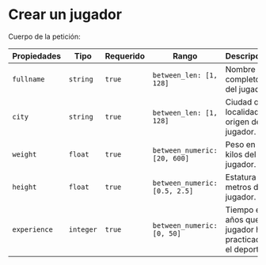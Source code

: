 # Crear un jugador

Cuerpo de la petición:

| Propiedades | Tipo | Requerido | Rango | Descripción |
| ----------- | ---- | --------- | ----- | ----------- |
| `fullname` | `string` | `true` | `between_len: [1, 128]` | Nombre completo del jugador. |
| `city` | `string` | `true` | `between_len: [1, 128]` | Ciudad o localidad de origen del jugador. | 
| `weight` | `float` | `true` | `between_numeric: [20, 600]` | Peso en kilos del jugador. |
| `height` | `float` | `true` | `between_numeric: [0.5, 2.5]` | Estatura en metros del jugador. |
| `experience` | `integer` | `true` | `between_numeric: [0, 50]` | Tiempo en años que el jugador ha practicado el deporte. |
